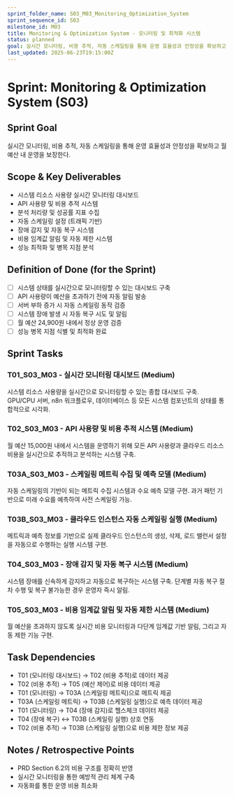 ```yaml
---
sprint_folder_name: S03_M03_Monitoring_Optimization_System
sprint_sequence_id: S03
milestone_id: M03
title: Monitoring & Optimization System - 모니터링 및 최적화 시스템
status: planned
goal: 실시간 모니터링, 비용 추적, 자동 스케일링을 통해 운영 효율성과 안정성을 확보하고 월 예산 내 운영을 보장한다.
last_updated: 2025-06-23T19:15:00Z
---
```


# Sprint: Monitoring & Optimization System (S03)

## Sprint Goal
실시간 모니터링, 비용 추적, 자동 스케일링을 통해 운영 효율성과 안정성을 확보하고 월 예산 내 운영을 보장한다.

## Scope & Key Deliverables
- 시스템 리소스 사용량 실시간 모니터링 대시보드
- API 사용량 및 비용 추적 시스템
- 분석 처리량 및 성공률 지표 수집
- 자동 스케일링 설정 (트래픽 기반)
- 장애 감지 및 자동 복구 시스템
- 비용 임계값 알림 및 자동 제한 시스템
- 성능 최적화 및 병목 지점 분석

## Definition of Done (for the Sprint)
- [ ] 시스템 상태를 실시간으로 모니터링할 수 있는 대시보드 구축
- [ ] API 사용량이 예산을 초과하기 전에 자동 알림 발송
- [ ] 서버 부하 증가 시 자동 스케일링 동작 검증
- [ ] 시스템 장애 발생 시 자동 복구 시도 및 알림
- [ ] 월 예산 24,900원 내에서 정상 운영 검증
- [ ] 성능 병목 지점 식별 및 최적화 완료

## Sprint Tasks

### T01_S03_M03 - 실시간 모니터링 대시보드 (Medium)
시스템 리소스 사용량을 실시간으로 모니터링할 수 있는 종합 대시보드 구축. GPU/CPU 서버, n8n 워크플로우, 데이터베이스 등 모든 시스템 컴포넌트의 상태를 통합적으로 시각화.

### T02_S03_M03 - API 사용량 및 비용 추적 시스템 (Medium)
월 예산 15,000원 내에서 시스템을 운영하기 위해 모든 API 사용량과 클라우드 리소스 비용을 실시간으로 추적하고 분석하는 시스템 구축.

### T03A_S03_M03 - 스케일링 메트릭 수집 및 예측 모델 (Medium)
자동 스케일링의 기반이 되는 메트릭 수집 시스템과 수요 예측 모델 구현. 과거 패턴 기반으로 미래 수요를 예측하여 사전 스케일링 가능.

### T03B_S03_M03 - 클라우드 인스턴스 자동 스케일링 실행 (Medium)
메트릭과 예측 정보를 기반으로 실제 클라우드 인스턴스의 생성, 삭제, 로드 밸런서 설정을 자동으로 수행하는 실행 시스템 구현.

### T04_S03_M03 - 장애 감지 및 자동 복구 시스템 (Medium)
시스템 장애를 신속하게 감지하고 자동으로 복구하는 시스템 구축. 단계별 자동 복구 절차 수행 및 복구 불가능한 경우 운영자 즉시 알림.

### T05_S03_M03 - 비용 임계값 알림 및 자동 제한 시스템 (Medium)
월 예산을 초과하지 않도록 실시간 비용 모니터링과 다단계 임계값 기반 알림, 그리고 자동 제한 기능 구현.

## Task Dependencies
- T01 (모니터링 대시보드) → T02 (비용 추적)로 데이터 제공
- T02 (비용 추적) → T05 (예산 제어)로 비용 데이터 제공  
- T01 (모니터링) → T03A (스케일링 메트릭)으로 메트릭 제공
- T03A (스케일링 메트릭) → T03B (스케일링 실행)으로 예측 데이터 제공
- T01 (모니터링) → T04 (장애 감지)로 헬스체크 데이터 제공
- T04 (장애 복구) ↔ T03B (스케일링 실행) 상호 연동
- T02 (비용 추적) → T03B (스케일링 실행)으로 비용 제한 정보 제공

## Notes / Retrospective Points
- PRD Section 6.2의 비용 구조를 정확히 반영
- 실시간 모니터링을 통한 예방적 관리 체계 구축
- 자동화를 통한 운영 비용 최소화
